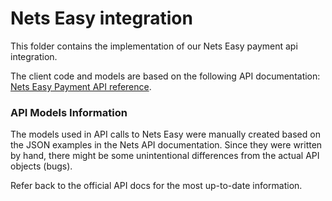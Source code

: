 ﻿# Nets Easy integration

This folder contains the implementation of our Nets Easy payment api integration.

The client code and models are based on the following API documentation:
[Nets Easy Payment API reference](https://developer.nexigroup.com/nexi-checkout/en-EU/api/payment-v1/).

### API Models Information

The models used in API calls to Nets Easy were manually created based on the JSON examples in the Nets API
documentation. Since they were written by hand, there might be some unintentional differences from the actual API
objects (bugs).

Refer back to the official API docs for the most up-to-date information.



